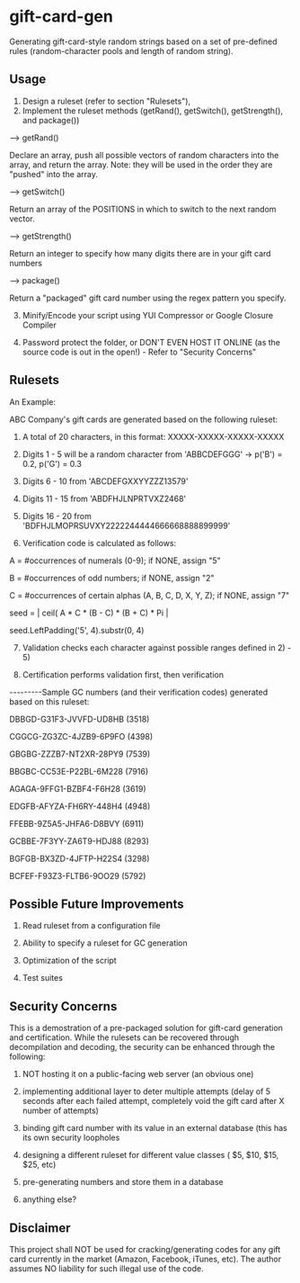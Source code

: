 gift-card-gen
===============

Generating gift-card-style random strings based on a set of pre-defined rules (random-character pools and length of random string).

Usage
-----

1) Design a ruleset (refer to section "Rulesets"), 
2) Implement the ruleset methods (getRand(), getSwitch(), getStrength(), and package())

--> getRand()

Declare an array, push all possible vectors of random characters into the array, and return the array.  Note: they will be used in the order they are "pushed" into the array.

--> getSwitch()

Return an array of the POSITIONS in which to switch to the next random vector.

--> getStrength()

Return an integer to specify how many digits there are in your gift card numbers

--> package()

Return a "packaged" gift card number using the regex pattern you specify.

3) Minify/Encode your script using YUI Compressor or Google Closure Compiler

4) Password protect the folder, or DON'T EVEN HOST IT ONLINE (as the source code is out in the open!) - Refer to "Security Concerns"

Rulesets
--------

An Example:

ABC Company's gift cards are generated based on the following ruleset:

1) A total of 20 characters, in this format: XXXXX-XXXXX-XXXXX-XXXXX

2) Digits 1 - 5 will be a random character from 'ABBCDEFGGG' -> p('B') = 0.2, p('G') = 0.3 

3) Digits 6 - 10 from 'ABCDEFGXXYYZZZ13579'

4) Digits 11 - 15 from 'ABDFHJLNPRTVXZ2468'

5) Digits 16 - 20 from 'BDFHJLMOPRSUVXY2222244444666668888899999'

6) Verification code is calculated as follows:

A = \#occurrences of numerals (0-9); if NONE, assign "5"

B = \#occurrences of odd numbers; if NONE, assign "2"

C = \#occurrences of certain alphas (A, B, C, D, X, Y, Z); if NONE, assign "7"

seed = | ceil( A * C * (B - C) * (B + C) * Pi |

seed.LeftPadding('5', 4).substr(0, 4)

7) Validation checks each character against possible ranges defined in 2) - 5)

8) Certification performs validation first, then verification


---------Sample GC numbers (and their verification codes) generated based on this ruleset:

DBBGD-G31F3-JVVFD-UD8HB   (3518)<br>

CGGCG-ZG3ZC-4JZB9-6P9FO   (4398)

GBGBG-ZZZB7-NT2XR-28PY9   (7539)

BBGBC-CC53E-P22BL-6M228   (7916)

AGAGA-9FFG1-BZBF4-F6H28   (3619)

EDGFB-AFYZA-FH6RY-448H4   (4948)

FFEBB-9Z5A5-JHFA6-D8BVY   (6911)

GCBBE-7F3YY-ZA6T9-HDJ88   (8293)

BGFGB-BX3ZD-4JFTP-H22S4   (3298)

BCFEF-F93Z3-FLTB6-9OO29   (5792)


Possible Future Improvements
----------------------------


1) Read ruleset from a configuration file

2) Ability to specify a ruleset for GC generation 

3) Optimization of the script

4) Test suites

Security Concerns
-----------------

This is a demostration of a pre-packaged solution for gift-card generation and certification.  While the rulesets can be recovered through decompilation and decoding, the security can be enhanced through the following:

1) NOT hosting it on a public-facing web server (an obvious one)

2) implementing additional layer to deter multiple attempts (delay of 5 seconds after each failed attempt, completely void the gift card after X number of 
attempts)

3) binding gift card number with its value in an external database (this has its own security loopholes

4) designing a different ruleset for different value classes ( $5, $10, $15, $25, etc)

5) pre-generating numbers and store them in a database

6) anything else?

Disclaimer
----------

This project shall NOT be used for cracking/generating codes for any gift card currently in the market (Amazon, Facebook, iTunes, etc).  The author assumes NO liability for such illegal use of the code.